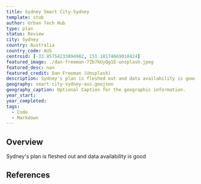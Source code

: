 ```yaml
---
title: Sydney Smart City-Sydney
template: stub
author: Urban Tech Hub
type: plan
status: Review
city: Sydney
country: Australia
country_code: AUS
centroid: [-33.85754233894982, 151.18174669018424]
featured_image: ./dan-freeman-7Zb7kUyQg1E-unsplash.jpeg
featured_desc: nan
featured_credit: Dan Freeman (Unsplash)
description: Sydney's plan is fleshed out and data availability is good
geography: smart-city-sydney-aus.geojson
geography_caption: Optional Caption for the geographic information.
year_start:
year_completed:
tags:
  - Code
  - Markdown
---
```


## Overview

Sydney's plan is fleshed out and data availability is good

## References

